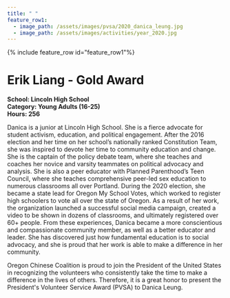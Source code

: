 ```yaml
---
title: " "
feature_row1:
  - image_path: /assets/images/pvsa/2020_danica_leung.jpg
  - image_path: /assets/images/activities/year_2020.jpg
---
```


{% include feature_row id="feature_row1"%}

# Erik Liang - Gold Award

**School: Lincoln High School**  
**Category: Young Adults (16-25)**  
**Hours: 256**  

Danica is a junior at Lincoln High School. She is a fierce advocate for student activism, education, and political engagement. After the 2016 election and her time on her school’s nationally ranked Constitution Team, she was inspired to devote her time to community education and change. She is the captain of the policy debate team, where she teaches and coaches her novice and varsity teammates on political advocacy and analysis. She is also a peer educator with Planned Parenthood’s Teen Council, where she teaches comprehensive peer-led sex education to  numerous classrooms all over Portland. During the 2020 election, she became a state lead for Oregon My School Votes, which worked to register high schoolers to vote all over the state of Oregon. As a result of her work, the organization launched a successful social media campaign, created a video to be shown in dozens of classrooms, and ultimately registered over 60+ people. From these experiences, Danica became a more conscientious and compassionate community member, as well as a better educator and leader. She has discovered just how fundamental education is to social advocacy, and she is proud that her work is able to make a difference in her community.

Oregon Chinese Coalition is proud to join the President of the United States in recognizing the volunteers who consistently take the time to make a difference in the lives of others. Therefore, it is a great honor to present the President's Volunteer Service Award (PVSA) to Danica Leung.
